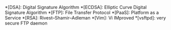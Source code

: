 
*[DSA]:    Digital Signature Algorithm
*[ECDSA]:  Elliptic Curve Digital Signature Algorithm
*[FTP]:    File Transfer Protocol
*[PaaS]:   Platform as a Service
*[RSA]:    Rivest–Shamir–Adleman
*[Vim]:    Vi IMproved
*[vsftpd]: very secure FTP daemon
